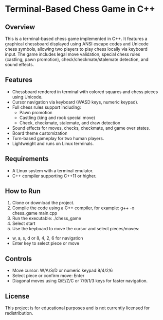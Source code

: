 # Terminal-Based Chess Game in C++

## Overview
This is a terminal-based chess game implemented in C++. It features a graphical chessboard displayed using ANSI escape codes and Unicode chess symbols, allowing two players to play chess locally via keyboard input. The game includes legal move validation, special chess rules (castling, pawn promotion), check/checkmate/stalemate detection, and sound effects.

## Features
- Chessboard rendered in terminal with colored squares and chess pieces using Unicode.
- Cursor navigation via keyboard (WASD keys, numeric keypad).
- Full chess rules support including:
  - Pawn promotion
  - Castling (king and rook special move)
  - Check, checkmate, stalemate, and draw detection
- Sound effects for moves, checks, checkmate, and game over states.
- Board theme customization 
- Turn-based gameplay for two human players.
- Lightweight and runs on Linux terminals.

## Requirements
- A Linux system with a terminal emulator.
- C++ compiler supporting C++11 or higher.


## How to Run
1. Clone or download the project.
2. Compile the code using a C++ compiler, for example: g++ -o chess_game main.cpp
3. Run the executable: ./chess_game
4. Select start
5. Use the keyboard to move the cursor and select pieces/moves:
- w, a, s, d or 8, 4, 2, 6 for navigation
- Enter key to select piece or move

## Controls
- Move cursor: W/A/S/D or numeric keypad 8/4/2/6
- Select piece or confirm move: Enter
- Diagonal moves using Q/E/Z/C or 7/9/1/3 keys for faster navigation.

## License
This project is for educational purposes and is not currently licensed for redistribution.